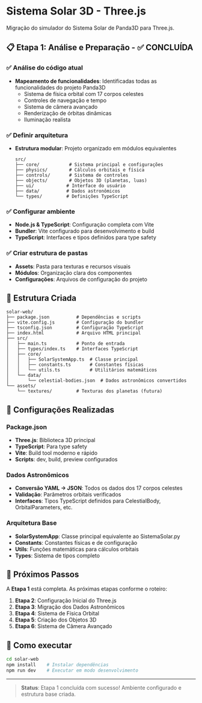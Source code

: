 # Sistema Solar 3D - Three.js

Migração do simulador do Sistema Solar de Panda3D para Three.js.

## 📋 Etapa 1: Análise e Preparação - ✅ CONCLUÍDA

### ✅ Análise do código atual
- **Mapeamento de funcionalidades**: Identificadas todas as funcionalidades do projeto Panda3D
  - Sistema de física orbital com 17 corpos celestes
  - Controles de navegação e tempo
  - Sistema de câmera avançado
  - Renderização de órbitas dinâmicas
  - Iluminação realista

### ✅ Definir arquitetura
- **Estrutura modular**: Projeto organizado em módulos equivalentes
  ```
  src/
  ├── core/           # Sistema principal e configurações
  ├── physics/        # Cálculos orbitais e física
  ├── controls/       # Sistema de controles
  ├── objects/        # Objetos 3D (planetas, luas)
  ├── ui/            # Interface do usuário
  ├── data/          # Dados astronômicos
  └── types/         # Definições TypeScript
  ```

### ✅ Configurar ambiente
- **Node.js & TypeScript**: Configuração completa com Vite
- **Bundler**: Vite configurado para desenvolvimento e build
- **TypeScript**: Interfaces e tipos definidos para type safety

### ✅ Criar estrutura de pastas
- **Assets**: Pasta para texturas e recursos visuais
- **Módulos**: Organização clara dos componentes
- **Configurações**: Arquivos de configuração do projeto

## 📁 Estrutura Criada

```
solar-web/
├── package.json          # Dependências e scripts
├── vite.config.js        # Configuração do bundler
├── tsconfig.json         # Configuração TypeScript
├── index.html            # Arquivo HTML principal
├── src/
│   ├── main.ts           # Ponto de entrada
│   ├── types/index.ts    # Interfaces TypeScript
│   ├── core/
│   │   ├── SolarSystemApp.ts  # Classe principal
│   │   ├── constants.ts       # Constantes físicas
│   │   └── utils.ts           # Utilitários matemáticos
│   └── data/
│       └── celestial-bodies.json  # Dados astronômicos convertidos
└── assets/
    └── textures/         # Texturas dos planetas (futura)
```

## 🔧 Configurações Realizadas

### Package.json
- **Three.js**: Biblioteca 3D principal
- **TypeScript**: Para type safety
- **Vite**: Build tool moderno e rápido
- **Scripts**: dev, build, preview configurados

### Dados Astronômicos
- **Conversão YAML → JSON**: Todos os dados dos 17 corpos celestes
- **Validação**: Parâmetros orbitais verificados
- **Interfaces**: Tipos TypeScript definidos para CelestialBody, OrbitalParameters, etc.

### Arquitetura Base
- **SolarSystemApp**: Classe principal equivalente ao SistemaSolar.py
- **Constants**: Constantes físicas e de configuração
- **Utils**: Funções matemáticas para cálculos orbitais
- **Types**: Sistema de tipos completo

## 🎯 Próximos Passos

A **Etapa 1** está completa. As próximas etapas conforme o roteiro:

1. **Etapa 2**: Configuração Inicial do Three.js
2. **Etapa 3**: Migração dos Dados Astronômicos  
3. **Etapa 4**: Sistema de Física Orbital
4. **Etapa 5**: Criação dos Objetos 3D
5. **Etapa 6**: Sistema de Câmera Avançado

## 🚀 Como executar

```bash
cd solar-web
npm install    # Instalar dependências
npm run dev    # Executar em modo desenvolvimento
```

---

> **Status**: Etapa 1 concluída com sucesso! Ambiente configurado e estrutura base criada.
